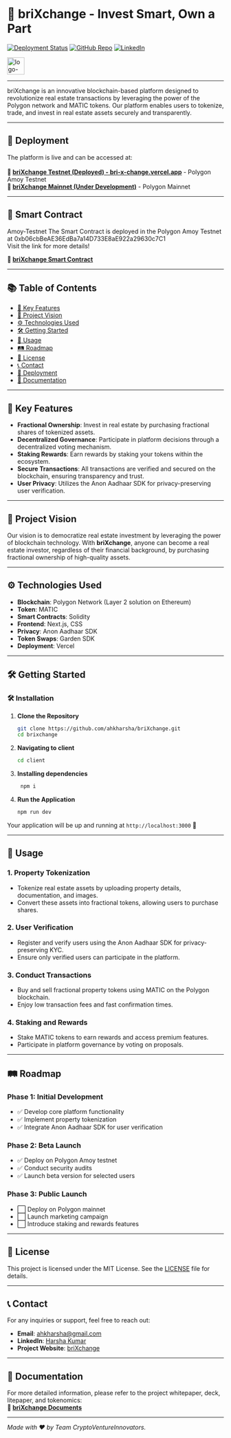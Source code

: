 # 🏢 **briXchange** - Invest Smart, Own a Part

[![Deployment Status](https://img.shields.io/badge/Deployment-Live-brightgreen)](https://aia-bricks.vercel.app/)
[![GitHub Repo](https://img.shields.io/badge/GitHub-Repository-blue)](https://github.com/dishadaniellol/briXchange)
[![LinkedIn](https://img.shields.io/badge/Connect-LinkedIn-blue)](https://www.linkedin.com/in/harsha-kumar-a-271a76203/)

<img src="https://github.com/user-attachments/assets/1cbac393-80d1-431a-8d0a-fe2255f1bcf5" alt="logo-white" width="40"/>

---

briXchange is an innovative blockchain-based platform designed to revolutionize real estate transactions by leveraging the power of the Polygon network and MATIC tokens. Our platform enables users to tokenize, trade, and invest in real estate assets securely and transparently.

---

## 🚀 **Deployment**

The platform is live and can be accessed at:  
<br>**🔗 [briXchange Testnet (Deployed) - bri-x-change.vercel.app](https://bri-x-change.vercel.app/)** - Polygon Amoy Testnet
<br>
**🔗 [briXchange Mainnet (Under Development)](https://brixchange-polygon-mainnet.vercel.app/)** - 
Polygon Mainnet

---

## 📜 **Smart Contract**

Amoy-Testnet
The Smart Contract is deployed in the Polygon Amoy Testnet at 0xb06cbBeAE36EdBa7a14D733E8aE922a29630c7C1<br>
Visit the link for more details!

**🔗 [briXchange Smart Contract](https://amoy.polygonscan.com/address/0xb06cbBeAE36EdBa7a14D733E8aE922a29630c7C1)**

---

## 📚 **Table of Contents**

- [🌟 Key Features](#-key-features)
- [🎯 Project Vision](#-project-vision)
- [⚙️ Technologies Used](#️-technologies-used)
- [🛠 Getting Started](#-getting-started)
- [📖 Usage](#-usage)
- [🛤 Roadmap](#-roadmap)
- [📜 License](#-license)
- [📞 Contact](#-contact)
- [🚀 Deployment](#-deployment)
- [📄 Documentation](#-documentation)

---

## 🌟 **Key Features**

- **Fractional Ownership**: Invest in real estate by purchasing fractional shares of tokenized assets.
- **Decentralized Governance**: Participate in platform decisions through a decentralized voting mechanism.
- **Staking Rewards**: Earn rewards by staking your tokens within the ecosystem.
- **Secure Transactions**: All transactions are verified and secured on the blockchain, ensuring transparency and trust.
- **User Privacy**: Utilizes the Anon Aadhaar SDK for privacy-preserving user verification.

---

## 🎯 **Project Vision**

Our vision is to democratize real estate investment by leveraging the power of blockchain technology. With **briXchange**, anyone can become a real estate investor, regardless of their financial background, by purchasing fractional ownership of high-quality assets.

---

## ⚙️ **Technologies Used**

- **Blockchain**: Polygon Network (Layer 2 solution on Ethereum)
- **Token**: MATIC
- **Smart Contracts**: Solidity
- **Frontend**: Next.js, CSS
- **Privacy**: Anon Aadhaar SDK
- **Token Swaps**: Garden SDK
- **Deployment**: Vercel

---

## 🛠 **Getting Started**

### 🛠️ **Installation**

1. **Clone the Repository**
    ```bash
    git clone https://github.com/ahkharsha/briXchange.git
    cd brixchange
    ```

2. **Navigating to client**
    ```bash
    cd client
    ```

3. **Installing dependencies**
   ```bash
    npm i
    ```

4. **Run the Application**
    ```bash
    npm run dev
    ```

Your application will be up and running at `http://localhost:3000` 🚀

---

## 📖 **Usage**

### **1. Property Tokenization**

- Tokenize real estate assets by uploading property details, documentation, and images.
- Convert these assets into fractional tokens, allowing users to purchase shares.

### **2. User Verification**

- Register and verify users using the Anon Aadhaar SDK for privacy-preserving KYC.
- Ensure only verified users can participate in the platform.

### **3. Conduct Transactions**

- Buy and sell fractional property tokens using MATIC on the Polygon blockchain.
- Enjoy low transaction fees and fast confirmation times.

### **4. Staking and Rewards**

- Stake MATIC tokens to earn rewards and access premium features.
- Participate in platform governance by voting on proposals.

---

## 🛤 **Roadmap**

### **Phase 1: Initial Development**

- ✅ Develop core platform functionality
- ✅ Implement property tokenization
- ✅ Integrate Anon Aadhaar SDK for user verification

### **Phase 2: Beta Launch**

- ✅ Deploy on Polygon Amoy testnet
- ✅ Conduct security audits
- ✅ Launch beta version for selected users

### **Phase 3: Public Launch**

- ⬜ Deploy on Polygon mainnet
- ⬜ Launch marketing campaign
- ⬜ Introduce staking and rewards features

---

## 📜 **License**

This project is licensed under the MIT License. See the [LICENSE](https://github.com/ahkharsha/briXchange/blob/main/LICENSE) file for details.

---

## 📞 **Contact**

For any inquiries or support, feel free to reach out:

- **Email**: [ahkharsha@gmail.com](mailto:ahkharsha@gmail.com)
- **LinkedIn**: [Harsha Kumar](https://www.linkedin.com/in/harsha-kumar-a-271a76203/)
- **Project Website**: [briXchange](https://bri-x-change.vercel.app/)

---

## 📄 **Documentation**

For more detailed information, please refer to the project whitepaper, deck, litepaper, and tokenomics:  
**📄 [briXchange Documents](https://drive.google.com/drive/folders/1yjy5MCUNjCpX58mM0tuD94YpDKY7AYUJ?usp=sharing)**

---

*Made with ❤️ by Team CryptoVentureInnovators.*
